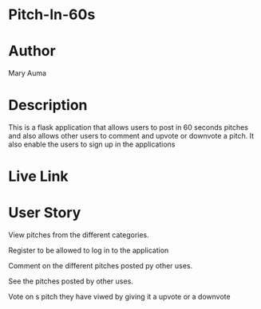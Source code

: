 # Pitch-In-60s
# Author
Mary Auma
# Description
This is a flask application that allows users to post in 60 seconds pitches and also allows other users  to comment and upvote or downvote a pitch. It also enable the users to sign up in the applications
# Live Link
# User Story
View pitches from the different categories. 

Register to be allowed to log in to the application

Comment on the different pitches posted py other uses.

See the pitches posted by other uses.

Vote on s pitch they have viwed by giving it a upvote or a downvote
